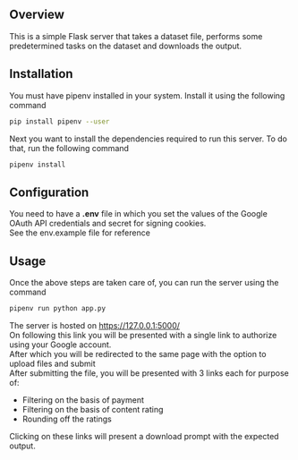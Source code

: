 ## Overview
This is a simple Flask server that takes a dataset file, performs some predetermined tasks on the dataset and downloads the output.


## Installation

You must have pipenv installed in your system. Install it using the following command
```bash
pip install pipenv --user
```
Next you want to install the dependencies required to run this server. To do that, run the following command
```bash
pipenv install
```

## Configuration

You need to have a **.env** file in which you set the values of the Google OAuth API credentials and secret for signing cookies. <br>
See the env.example file for reference

## Usage

Once the above steps are taken care of, you can run the server using the command
```bash
pipenv run python app.py
```
The server is hosted on https://127.0.0.1:5000/ <br>
On following this link you will be presented with a single link to authorize using your Google account. <br>
After which you will be redirected to the same page with the option to upload files and submit <br>
After submitting the file, you will be presented with 3 links each for purpose of:
* Filtering on the basis of payment
* Filtering on the basis of content rating
* Rounding off the ratings

Clicking on these links will present a download prompt with the expected output.

